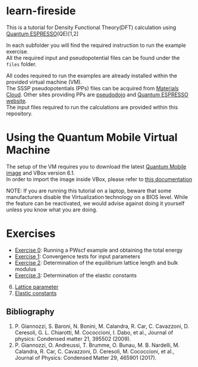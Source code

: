 # learn-fireside

This is a tutorial for Density Functional Theory(DFT) calculation using [Quantum ESPRESSO](https://www.quantum-espresso.org/)(QE)[1,2]

In each subfolder you will find the required instruction to run the example exercise.  
All the required input and pseudopotential files can be found under the ```files``` folder.

All codes required to run the examples are already installed within the provided virtual machine (VM).  
The SSSP pseudopotentials (PPs) files can be acquired from [Materials Cloud](https://www.materialscloud.org/discover/sssp/table/efficiency#sssp-license).
Other sites providing PPs are [pseudodojo](http://www.pseudo-dojo.org/) and [Quantum ESPRESSO website](https://www.quantum-espresso.org/pseudopotentials).  
The input files required to run the calculations are provided within this repository.

# Using the Quantum Mobile Virtual Machine

The setup of the VM requires you to download the latest [Quantum Mobile image](https://github.com/marvel-nccr/quantum-mobile/releases/) and VBox version 6.1.  
In order to import the image inside VBox, please refer to [this documentation](https://docs.oracle.com/cd/E26217_01/E26796/html/qs-import-vm.html)

NOTE: If you are running this tutorial on a laptop, beware that some manufacturers disable the Virtualization technology on a BIOS level. While the feature can be reactivated, we would advise against doing it yourself unless you know what you are doing.

# Exercises

 - [Exercise 0](0_initial_tests/README.md): Running a PWscf example and obtaining the total energy
 - [Exercise 1](1_convergence_tests/README.md): Convergence tests for input parameters
 - [Exercise 2](2_lattice_param_bulk_modulus/README.md): Determination of the equilibrium lattice length and bulk modulus
 - [Exercise 3](3_elastic_constants/README.md): Determination of the elastic constants

6. [Lattice parameter](6_mechanical_properties_lattice_param/README.md)
7. [Elastic constants](7_mechanical_properties_elastic_constants/README.md)

## Bibliography
1. P. Giannozzi, S. Baroni, N. Bonini, M. Calandra, R. Car, C. Cavazzoni, D. Ceresoli, G. L. Chiarotti, M. Cococcioni, I. Dabo, et al., Journal of physics: Condensed matter 21, 395502 (2009).
2. P. Giannozzi, O. Andreussi, T. Brumme, O. Bunau, M. B. Nardelli, M. Calandra, R. Car, C. Cavazzoni, D. Ceresoli, M. Cococcioni, et al., Journal of Physics: Condensed Matter 29, 465901 (2017).